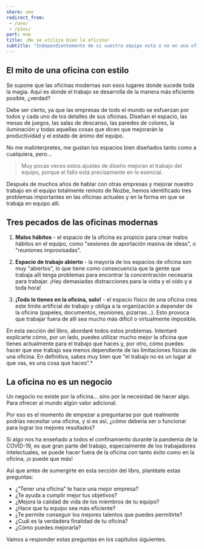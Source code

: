 ```yaml
---
share: uno
redirect_from:
 - /uno/
 - /p1es/
part: one
title: ¡No se utiliza bien la oficina!
subtitle: "Independientemente de si vuestro equipo está o no en una oficina, es el momento de que todos empecéis a trabajar de una manera diferente"
---
```



## El mito de una oficina con estilo

Se supone que las oficinas modernas son esos lugares donde sucede toda la magia. Aquí es donde el trabajo se desarrolla de la manera más eficiente posible, ¿verdad?

Debe ser cierto, ya que las empresas de todo el mundo se esfuerzan por todos y cada uno de los detalles de sus oficinas. Diseñan el espacio, las mesas de juegos, las salas de descanso, las paredes de colores, la iluminación y todas aquellas cosas que dicen que mejorarán la productividad y el estado de ánimo del equipo.

No me malinterpretes, me gustan los espacios bien diseñados tanto como a cualquiera, pero…

> Muy pocas veces estos ajustes de diseño mejoran el trabajo del equipo, porque el fallo está precisamente en lo esencial.

Después de muchos años de hablar con otras empresas y mejorar nuestro trabajo en el equipo totalmente remoto de Nozbe, hemos identificado tres problemas importantes en las oficinas actuales y en la forma en que se trabaja en equipo allí.

## Tres pecados de las oficinas modernas

1. **Malos hábitos** - el espacio de la oficina es propicio para crear malos hábitos en el equipo, como "sesiones de aportación masiva de ideas", o "reuniones improvisadas".

2. **Espacio de trabajo abierto** - la mayoría de los espacios de oficina son muy "abiertos", lo que tiene como consecuencia que la gente que trabaja allí tenga problemas para encontrar la concentración necesaria para trabajar. ¡Hay demasiadas distracciones para la vista y el oído y a toda hora!

3. **¡Todo lo tienes en la oficina, solo!** - el espacio físico de una oficina crea este límite artificial de trabajo y obliga a la organización a depender de la oficina (papeles, documentos, reuniones, pizarras…). Esto provoca que trabajar fuera de allí sea mucho más difícil o virtualmente imposible.

En esta sección del libro, abordaré todos estos problemas. Intentaré explicarte cómo, por un lado, puedes utilizar mucho mejor la oficina que tienes actualmente para el trabajo que haces y, por otro, cómo puedes hacer que ese trabajo sea menos dependiente de las limitaciones físicas de una oficina. En definitiva, sabes muy bien que "el trabajo no es un lugar al que vas, es una cosa que haces”.*


## La oficina no es un negocio 

Un negocio no existe por la oficina… sino por la necesidad de hacer algo. Para ofrecer al mundo algún valor adicional.

Por eso es el momento de empezar a preguntarse por qué realmente podrías necesitar una oficina, y si es así, ¿cómo debería ser o funcionar para lograr los mejores resultados?

Si algo nos ha enseñado a todos el confinamiento durante la pandemia de la COVID-19, es que gran parte del trabajo, especialmente de los trabajadores intelectuales, se puede hacer fuera de la oficina con tanto éxito como en la oficina, ¡o puede que más!

Así que antes de sumergirte en esta sección del libro, plantéate estas preguntas:

- ¿“Tener una oficina” te hace una mejor empresa?
- ¿Te ayuda a cumplir mejor tus objetivos?
- ¿Mejora la calidad de vida de los miembros de tu equipo?
- ¿Hace que tu equipo sea más eficiente?
- ¿Te permite conseguir los mejores talentos que puedes permitirte?
- ¿Cuál es la verdadera finalidad de tu oficina?
- ¿Cómo puedes mejorarla?

Vamos a responder estas preguntas en los capítulos siguientes.
